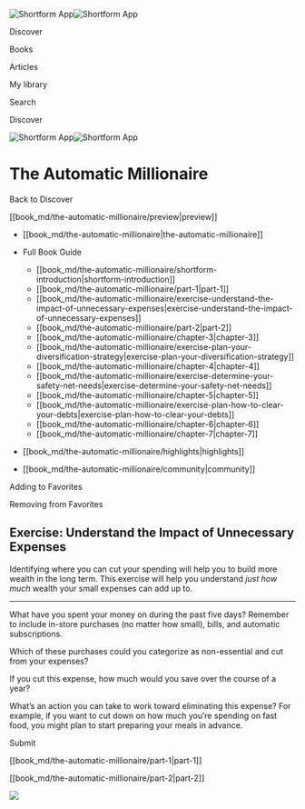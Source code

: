 ![Shortform App](/img/logo.36a2399e.svg)![Shortform App](/img/logo-dark.70c1b072.svg)

Discover

Books

Articles

My library

Search

Discover

![Shortform App](/img/logo.36a2399e.svg)![Shortform App](/img/logo-dark.70c1b072.svg)

# The Automatic Millionaire

Back to Discover

[[book_md/the-automatic-millionaire/preview|preview]]

  * [[book_md/the-automatic-millionaire|the-automatic-millionaire]]
  * Full Book Guide

    * [[book_md/the-automatic-millionaire/shortform-introduction|shortform-introduction]]
    * [[book_md/the-automatic-millionaire/part-1|part-1]]
    * [[book_md/the-automatic-millionaire/exercise-understand-the-impact-of-unnecessary-expenses|exercise-understand-the-impact-of-unnecessary-expenses]]
    * [[book_md/the-automatic-millionaire/part-2|part-2]]
    * [[book_md/the-automatic-millionaire/chapter-3|chapter-3]]
    * [[book_md/the-automatic-millionaire/exercise-plan-your-diversification-strategy|exercise-plan-your-diversification-strategy]]
    * [[book_md/the-automatic-millionaire/chapter-4|chapter-4]]
    * [[book_md/the-automatic-millionaire/exercise-determine-your-safety-net-needs|exercise-determine-your-safety-net-needs]]
    * [[book_md/the-automatic-millionaire/chapter-5|chapter-5]]
    * [[book_md/the-automatic-millionaire/exercise-plan-how-to-clear-your-debts|exercise-plan-how-to-clear-your-debts]]
    * [[book_md/the-automatic-millionaire/chapter-6|chapter-6]]
    * [[book_md/the-automatic-millionaire/chapter-7|chapter-7]]
  * [[book_md/the-automatic-millionaire/highlights|highlights]]
  * [[book_md/the-automatic-millionaire/community|community]]



Adding to Favorites 

Removing from Favorites 

## Exercise: Understand the Impact of Unnecessary Expenses

Identifying where you can cut your spending will help you to build more wealth in the long term. This exercise will help you understand _just how much_ wealth your small expenses can add up to.

* * *

What have you spent your money on during the past five days? Remember to include in-store purchases (no matter how small), bills, and automatic subscriptions.

Which of these purchases could you categorize as non-essential and cut from your expenses?

If you cut this expense, how much would you save over the course of a year?

What’s an action you can take to work toward eliminating this expense? For example, if you want to cut down on how much you’re spending on fast food, you might plan to start preparing your meals in advance.

Submit 

[[book_md/the-automatic-millionaire/part-1|part-1]]

[[book_md/the-automatic-millionaire/part-2|part-2]]

![](https://bat.bing.com/action/0?ti=56018282&Ver=2&mid=816c520c-9a38-4ffe-b8cf-dece87f7aea1&sid=1711133063fa11eebdec89a8b8ae3bbc&vid=171147a063fa11eea7440fcfeb230d96&vids=0&msclkid=N&pi=0&lg=en-US&sw=800&sh=600&sc=24&nwd=1&tl=Shortform%20%7C%20Book&p=https%3A%2F%2Fwww.shortform.com%2Fapp%2Fbook%2Fthe-automatic-millionaire%2Fexercise-understand-the-impact-of-unnecessary-expenses&r=&lt=395&evt=pageLoad&sv=1&rn=825334)
